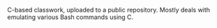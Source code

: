 C-based classwork, uploaded to a public repository. Mostly deals with emulating various Bash commands using C.
